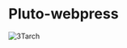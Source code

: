 ﻿# Pluto-webpress
![3Tarch](https://user-images.githubusercontent.com/79770548/212559802-f148beb9-19a2-4ff0-b5fa-2106ce82b882.jpg)
